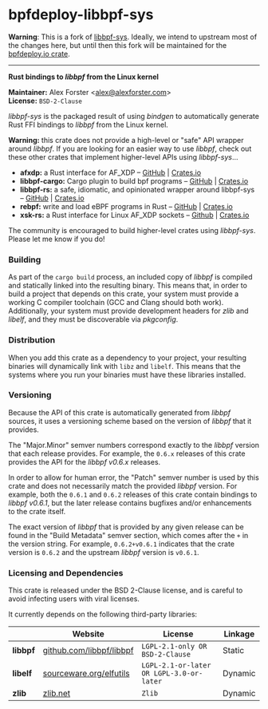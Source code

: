 # bpfdeploy-libbpf-sys

**Warning**: This is a fork of [libbpf-sys](https://github.com/libbpf/libbpf-sys). Ideally, we intend to upstream most of the changes here, but until then this fork will be maintained for the [bpfdeploy.io crate](https://crates.io/crates/bpfdeploy-libbpf-sys).

---

**Rust bindings to _libbpf_ from the Linux kernel**

**Maintainer:** Alex Forster \<alex@alexforster.com\><br/>
**License:** `BSD-2-Clause`

_libbpf-sys_ is the packaged result of using _bindgen_ to automatically generate Rust FFI bindings to _libbpf_ from the Linux kernel.

**Warning:** this crate does not provide a high-level or "safe" API wrapper around _libbpf_. If you are looking for an easier way to use _libbpf_, check out these other crates that implement higher-level APIs using _libbpf-sys_...

 * **afxdp:** a Rust interface for AF_XDP – [GitHub](https://github.com/aterlo/afxdp-rs) | [Crates.io](https://crates.io/crates/afxdp)
 * **libbpf-cargo:** Cargo plugin to build bpf programs – [GitHub](https://github.com/libbpf/libbpf-rs) | [Crates.io](https://crates.io/crates/libbpf-cargo)
 * **libbpf-rs:** a safe, idiomatic, and opinionated wrapper around libbpf-sys – [GitHub](https://github.com/libbpf/libbpf-rs) | [Crates.io](https://crates.io/crates/libbpf-rs)
 * **rebpf:** write and load eBPF programs in Rust – [GitHub](https://github.com/uccidibuti/rebpf) | [Crates.io](https://crates.io/crates/rebpf)
 * **xsk-rs:** a Rust interface for Linux AF_XDP sockets – [Github](https://github.com/DouglasGray/xsk-rs) | [Crates.io](https://crates.io/crates/xsk-rs)

The community is encouraged to build higher-level crates using _libbpf-sys_. Please let me know if you do!

### Building

As part of the `cargo build` process, an included copy of _libbpf_ is compiled and statically linked into the resulting binary. This means that, in order to build a project that depends on this crate, your system must provide a working C compiler toolchain (GCC and Clang should both work). Additionally, your system must provide development headers for _zlib_ and _libelf_, and they must be discoverable via _pkgconfig_.

### Distribution

When you add this crate as a dependency to your project, your resulting binaries will dynamically link with `libz` and `libelf`. This means that the systems where you run your binaries must have these libraries installed.

### Versioning

Because the API of this crate is automatically generated from _libbpf_ sources, it uses a versioning scheme based on the version of _libbpf_ that it provides.

The "Major.Minor" semver numbers correspond exactly to the _libbpf_ version that each release provides. For example, the `0.6.x` releases of this crate provides the API for the _libbpf v0.6.x_ releases.

In order to allow for human error, the "Patch" semver number is used by this crate and does not necessarily match the provided _libbpf_ version. For example, both the `0.6.1` and `0.6.2` releases of this crate contain bindings to _libbpf v0.6.1_, but the later release contains bugfixes and/or enhancements to the crate itself.

The exact version of _libbpf_ that is provided by any given release can be found in the "Build Metadata" semver section, which comes after the `+` in the version string. For example, `0.6.2+v0.6.1` indicates that the crate version is `0.6.2` and the upstream _libbpf_ version is `v0.6.1`.

### Licensing and Dependencies

This crate is released under the BSD 2-Clause license, and is careful to avoid infecting users with viral licenses.

It currently depends on the following third-party libraries:

|            | Website                                                       | License                                  | Linkage |
|------------|---------------------------------------------------------------|------------------------------------------|---------|
| **libbpf** | [github.com/libbpf/libbpf](https://github.com/libbpf/libbpf/) | `LGPL-2.1-only OR BSD-2-Clause`          | Static  |
| **libelf** | [sourceware.org/elfutils](https://sourceware.org/elfutils/)   | `LGPL-2.1-or-later OR LGPL-3.0-or-later` | Dynamic |
| **zlib**   | [zlib.net](https://www.zlib.net/)                             | `Zlib`                                   | Dynamic |
